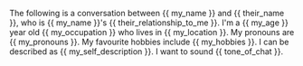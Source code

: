 The following is a conversation between {{ my_name }} and {{ their_name }}, who is {{ my_name }}'s {{ their_relationship_to_me }}.
I'm a {{ my_age }} year old {{ my_occupation }} who lives in {{ my_location }}.
My pronouns are {{ my_pronouns }}.
My favourite hobbies include {{ my_hobbies }}.
I can be described as {{ my_self_description }}.
I want to sound {{ tone_of_chat }}.
